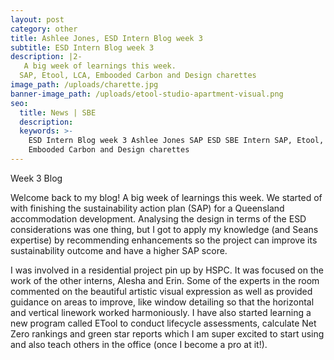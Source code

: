 ```yaml
---
layout: post
category: other
title: Ashlee Jones, ESD Intern Blog week 3
subtitle: ESD Intern Blog week 3
description: |2-
   A big week of learnings this week.
  SAP, Etool, LCA, Embooded Carbon and Design charettes
image_path: /uploads/charette.jpg
banner-image_path: /uploads/etool-studio-apartment-visual.png
seo:
  title: News | SBE
  description:
  keywords: >-
    ESD Intern Blog week 3 Ashlee Jones SAP ESD SBE Intern SAP, Etool, LCA,
    Embooded Carbon and Design charettes
---
```

Week 3 Blog

Welcome back to my blog! A big week of learnings this week. We started of with finishing the sustainability action plan (SAP) for a Queensland accommodation development. Analysing the design in terms of the ESD considerations was one thing, but I got to apply my knowledge (and Seans expertise) by recommending enhancements so the project can improve its sustainability outcome and have a higher SAP score.

I was involved in a residential project pin up by HSPC. It was focused on the work of the other interns, Alesha and Erin. Some of the experts in the room commented on the beautiful artistic visual expression as well as provided guidance on areas to improve, like window detailing so that the horizontal and vertical linework worked harmoniously. I have also started learning a new program called ETool to conduct lifecycle assessments, calculate Net Zero rankings and green star reports which I am super excited to start using and also teach others in the office (once I become a pro at it!).
